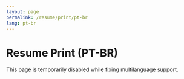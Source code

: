```yaml
---
layout: page
permalink: /resume/print/pt-br
lang: pt-br
---
```


# Resume Print (PT-BR)

This page is temporarily disabled while fixing multilanguage support.
